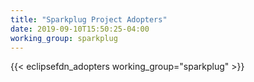 ```yaml
---
title: "Sparkplug Project Adopters"
date: 2019-09-10T15:50:25-04:00
working_group: sparkplug
---
```


{{< eclipsefdn_adopters working_group="sparkplug" >}}
